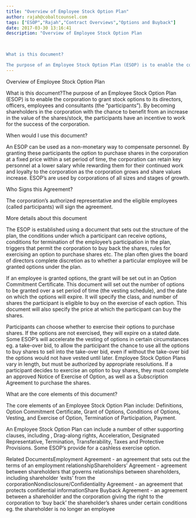 ```yaml
---
title: "Overview of Employee Stock Option Plan"
author: rajah@cobaltcounsel.com
tags: ["ESOP","Rajah","Contract Overviews","Options and Buyback"]
date: 2017-03-30 13:16:41
description: "Overview of Employee Stock Option Plan

 

What is this document?

The purpose of an Employee Stock Option Plan (ESOP) is to enable the corporation to grant stock options to its directors, officers, e..."
---
```


Overview of Employee Stock Option Plan

 

What is this document?The purpose of an Employee Stock Option Plan (ESOP) is to enable the corporation to grant stock options to its directors, officers, employees and consultants (the “participants”). By becoming shareholders in the corporation with the chance to benefit from an increase in the value of the shares/stock, the participants have an incentive to work for the success of the corporation.

 

When would I use this document?

An ESOP can be used as a non-monetary way to compensate personnel.  By granting these participants the option to purchase shares in the corporation at a fixed price within a set period of time, the corporation can retain key personnel at a lower salary while rewarding them for their continued work and loyalty to the corporation as the corporation grows and share values increase. ESOP’s are used by corporations of all sizes and stages of growth.

 

Who Signs this Agreement?

The corporation’s authorized representative and the eligible employees (called participants) will sign the agreement.

 

More details about this document

The ESOP is established using a document that sets out the structure of the plan, the conditions under which a participant can receive options, conditions for termination of the employee’s participation in the plan, triggers that permit the corporation to buy back the shares, rules for exercising an option to purchase shares etc. The plan often gives the board of directors complete discretion as to whether a particular employee will be granted options under the plan.

If an employee is granted options, the grant will be set out in an Option Commitment Certificate. This document will set out the number of options to be granted over a set period of time (the vesting schedule), and the date on which the options will expire. It will specify the class, and number of shares the participant is eligible to buy on the exercise of each option. This document will also specify the price at which the participant can buy the shares.

Participants can choose whether to exercise their options to purchase shares. If the options are not exercised, they will expire on a stated date. Some ESOP’s will accelerate the vesting of options in certain circumstances eg. a take-over bid, to allow the participant the chance to use all the options to buy shares to sell into the take-over bid, even if without the take-over bid the options would not have vested until later.
Employee Stock Option Plans vary in length, but must be authorized by appropriate resolutions. If a participant decides to exercise an option to buy shares, they must complete an approved Notice of Exercise of Option, as well as a Subscription Agreement to purchase the shares.

 

What are the core elements of this document?

The core elements of an Employee Stock Option Plan include: Definitions, Option Commitment Certificate, Grant of Options, Conditions of Options, Vesting, and Exercise of Option,  Termination of Participation, Payment.

An Employee Stock Option Plan can include a number of other supporting clauses, including , Drag-along rights, Acceleration, Designated Representative, Termination, Transferability, Taxes and Protective Provisions. Some ESOP’s provide for a cashless exercise option.

 

Related DocumentsEmployment Agreement - an agreement that sets out the terms of an employment relationshipShareholders’ Agreement - agreement between shareholders that governs relationships between shareholders, including shareholder ‘exits’ from the corporationNondisclosure/Confidentiality Agreement - an agreement that protects confidential informationShare Buyback Agreement - an agreement between a shareholder and the corporation giving the right to the corporation to ‘buy back’ the shareholder’s shares under certain conditions eg. the shareholder is no longer an employee
